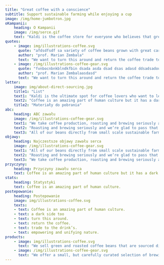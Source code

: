 ```yaml
---
title: "Great coffee with a conscience"
subtitle: Support sustainable farming while enjoying a cup
image: /img/home-jumbotron.jpg
oKampanii:
    heading: O Kampanii
    image: /img/serce.gif
    text: "Kaldi is the coffee store for everyone who believes that great coffee shouldn't just taste good, it should do good too. We source all of our beans directly from small scale sustainable farmers and make sure part of the profits are reinvested in their communities."
quotes:
    - image: img/illustrations-coffee.svg
      quote: "afdsdfsdf sa variety of coffee beans grown with great care for the environment and local communities. Check our post or contact us directly for current availability."
      author: "prof. Marian Zembala"
      text: "We want to turn this around and return the coffee trade to the drink’s exhilarating, empowering and unifying nature."
    - image: /img/illustrations-coffee-gear.svg
      quote: "fvnbocnbnkblndkfbin dsada asda dsad dsas adasd ddsadsadour shop."
      author: "prof. Marian Zembalaasdasd"
      text: "We want to turn this around and return the coffee trade to the drink’s exhilarating, empowering and unifying nature."
letter:
    image: img/about-direct-sourcing.jpg
    title1: "List"
    text1: "Kaldi is the ultimate spot for coffee lovers who want to learn about their java’s origin and support the farmers that grew it. We take coffee production, roasting and brewing seriously and we’re glad to pass that knowledge to anyone."
    text2: "Coffee is an amazing part of human culture but it has a dark side too – one of colonialism and mindless abuse of natural resources and human lives. We want to turn this around and return the coffee trade to the drink’s exhilarating, empowering and unifying nature."
    title2: "Materiały do pobrania"
abc:
    heading: ABC zawału
    image: /img/illustrations-coffee-gear.svg
    text1: "We take coffee production, roasting and brewing seriously and we’re glad to pass that knowledge to anyone. We source all of our beans directly from small scale sustainable farmers and make sure part of the profits are reinvested in their communities."
    text2: "Roasting and brewing seriously and we’re glad to pass that knowledge to anyone. We source all of our beans directly from small scale sustainable farmers and make sure part of the profits are reinvested in their communities."
    text3: "All of our beans directly from small scale sustainable farmers and make sure part of the profits are reinvested in their communities."
objawy:
    heading: Najczestsze objawy zawału serca
    image: /img/illustrations-coffee-gear.svg
    text1: "All of our beans directly from small scale sustainable farmers and make sure part of the profits are reinvested in their communities."
    text2: "Roasting and brewing seriously and we’re glad to pass that knowledge to anyone. We source all of our beans directly from small scale sustainable farmers and make sure part of the profits are reinvested in their communities."
    text3: "We take coffee production, roasting and brewing seriously and we’re glad to pass that knowledge to anyone. We source all of our beans directly from small scale sustainable farmers and make sure part of the profits are reinvested in their communities."
przyczyny:
    heading: Przyczyny zawału serca
    text: Coffee is an amazing part of human culture but it has a dark side too – one of colonialism and mindless abuse of natural resources and human lives. We want to turn this around and return the coffee trade to the drink’s exhilarating, empowering and unifying nature.
stats:
    heading: Statystyki
    text: Coffee is an amazing part of human culture.
postepowanie:
    heading: Postepowanie
    image: img/illustrations-coffee.svg
    texts:
    - text: Coffee is an amazing part of human culture.
    - text: a dark side too
    - text: turn this around.
    - text: return the coffee.
    - text: trade to the drink’s.
    - text: empowering and unifying nature.
products:
    - image: img/illustrations-coffee.svg
      text: "We sell green and roasted coffee beans that are sourced directly from independent farmers and farm cooperatives. We’re proud to offer a variety of coffee beans grown with great care for the environment and local communities. Check our post or contact us directly for current availability."
    - image: /img/illustrations-coffee-gear.svg
      text: "We offer a small, but carefully curated selection of brewing gear and tools for every taste and experience level. No matter if you roast your own beans or just bought your first french press, you’ll find a gadget to fall in love with in our shop."
---
```

